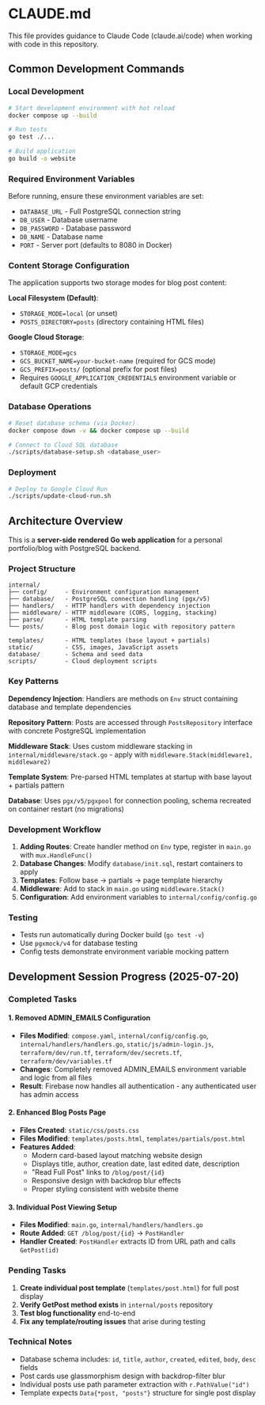 # CLAUDE.md

This file provides guidance to Claude Code (claude.ai/code) when working with code in this repository.

## Common Development Commands

### Local Development
```bash
# Start development environment with hot reload
docker compose up --build

# Run tests
go test ./...

# Build application
go build -o website
```

### Required Environment Variables
Before running, ensure these environment variables are set:
- `DATABASE_URL` - Full PostgreSQL connection string
- `DB_USER` - Database username
- `DB_PASSWORD` - Database password  
- `DB_NAME` - Database name
- `PORT` - Server port (defaults to 8080 in Docker)

### Content Storage Configuration
The application supports two storage modes for blog post content:

**Local Filesystem (Default)**:
- `STORAGE_MODE=local` (or unset)
- `POSTS_DIRECTORY=posts` (directory containing HTML files)

**Google Cloud Storage**:
- `STORAGE_MODE=gcs`
- `GCS_BUCKET_NAME=your-bucket-name` (required for GCS mode)
- `GCS_PREFIX=posts/` (optional prefix for post files)
- Requires `GOOGLE_APPLICATION_CREDENTIALS` environment variable or default GCP credentials

### Database Operations
```bash
# Reset database schema (via Docker)
docker compose down -v && docker compose up --build

# Connect to Cloud SQL database
./scripts/database-setup.sh <database_user>
```

### Deployment
```bash
# Deploy to Google Cloud Run
./scripts/update-cloud-run.sh
```

## Architecture Overview

This is a **server-side rendered Go web application** for a personal portfolio/blog with PostgreSQL backend.

### Project Structure
```
internal/
├── config/     - Environment configuration management
├── database/   - PostgreSQL connection handling (pgx/v5)
├── handlers/   - HTTP handlers with dependency injection
├── middleware/ - HTTP middleware (CORS, logging, stacking)
├── parse/      - HTML template parsing
└── posts/      - Blog post domain logic with repository pattern

templates/      - HTML templates (base layout + partials)
static/         - CSS, images, JavaScript assets
database/       - Schema and seed data
scripts/        - Cloud deployment scripts
```

### Key Patterns

**Dependency Injection**: Handlers are methods on `Env` struct containing database and template dependencies

**Repository Pattern**: Posts are accessed through `PostsRepository` interface with concrete PostgreSQL implementation

**Middleware Stack**: Uses custom middleware stacking in `internal/middleware/stack.go` - apply with `middleware.Stack(middleware1, middleware2)`

**Template System**: Pre-parsed HTML templates at startup with base layout + partials pattern

**Database**: Uses `pgx/v5/pgxpool` for connection pooling, schema recreated on container restart (no migrations)

### Development Workflow

1. **Adding Routes**: Create handler method on `Env` type, register in `main.go` with `mux.HandleFunc()`
2. **Database Changes**: Modify `database/init.sql`, restart containers to apply
3. **Templates**: Follow base → partials → page template hierarchy
4. **Middleware**: Add to stack in `main.go` using `middleware.Stack()`
5. **Configuration**: Add environment variables to `internal/config/config.go`

### Testing
- Tests run automatically during Docker build (`go test -v`)
- Use `pgxmock/v4` for database testing
- Config tests demonstrate environment variable mocking pattern

## Development Session Progress (2025-07-20)

### Completed Tasks
#### 1. Removed ADMIN_EMAILS Configuration
- **Files Modified**: `compose.yaml`, `internal/config/config.go`, `internal/handlers/handlers.go`, `static/js/admin-login.js`, `terraform/dev/run.tf`, `terraform/dev/secrets.tf`, `terraform/dev/variables.tf`
- **Changes**: Completely removed ADMIN_EMAILS environment variable and logic from all files
- **Result**: Firebase now handles all authentication - any authenticated user has admin access

#### 2. Enhanced Blog Posts Page
- **Files Created**: `static/css/posts.css`
- **Files Modified**: `templates/posts.html`, `templates/partials/post.html`
- **Features Added**:
  - Modern card-based layout matching website design
  - Displays title, author, creation date, last edited date, description
  - "Read Full Post" links to `/blog/post/{id}`
  - Responsive design with backdrop blur effects
  - Proper styling consistent with website theme

#### 3. Individual Post Viewing Setup
- **Files Modified**: `main.go`, `internal/handlers/handlers.go`
- **Route Added**: `GET /blog/post/{id}` -> `PostHandler`
- **Handler Created**: `PostHandler` extracts ID from URL path and calls `GetPost(id)`

### Pending Tasks
1. **Create individual post template** (`templates/post.html`) for full post display
2. **Verify GetPost method exists** in `internal/posts` repository
3. **Test blog functionality** end-to-end
4. **Fix any template/routing issues** that arise during testing

### Technical Notes
- Database schema includes: `id`, `title`, `author`, `created`, `edited`, `body`, `desc` fields
- Post cards use glassmorphism design with backdrop-filter blur
- Individual posts use path parameter extraction with `r.PathValue("id")`
- Template expects `Data{*post, "posts"}` structure for single post display